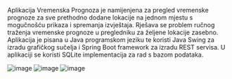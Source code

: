 Aplikacija Vremenska Prognoza je namijenjena za pregled vremenske prognoze za sve prethodno dodane lokacije na jednom mjestu s mogučnošću prikaza i spremanja izvještaja. Rješava se problem ručnog traženja vremenske prognoze u pregledniku za željene lokacije zasebno. Aplikacija je pisana u Java programskom jeziku te koristi Java Swing za izradu grafičkog sučelja i Spring Boot framework za izradu REST servisa. U aplikaciji se koristi SQLite implementacija za rad s bazom podataka.

![image](https://github.com/mravlincic/Vremenska-Prognoza/assets/108837274/48f936cc-e5d5-43c3-9432-37c28e099ecd)
![image](https://github.com/mravlincic/Vremenska-Prognoza/assets/108837274/b54f7c65-8550-481f-b8ee-7b452ed03008)
![image](https://github.com/mravlincic/Vremenska-Prognoza/assets/108837274/e5f16158-1016-4cbd-bc3f-3ffe09e2edd1)

